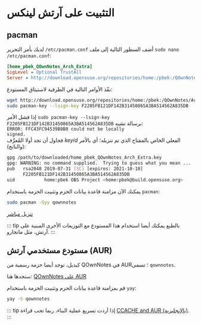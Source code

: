 # التثبيت على آرتش لينكس

## pacman

أضف السطور التالية إلى ملف <code dir="ltr">/etc/pacman.conf</code> لديك بأمر التحرير <code dir="ltr">sudo nano /etc/pacman.conf</code>:

```ini
[home_pbek_QOwnNotes_Arch_Extra]
SigLevel = Optional TrustAll
Server = http://download.opensuse.org/repositories/home:/pbek:/QOwnNotes/Arch_Extra/$arch
```

نفّذ الأوامر التالية في الطرفية لاستيثاق المستودع:

```bash
wget http://download.opensuse.org/repositories/home:/pbek:/QOwnNotes/Arch_Extra/x86_64/home_pbek_QOwnNotes_Arch_Extra.key -O - | sudo pacman-key --add -
sudo pacman-key --lsign-key F2205FB121DF142B31450865A3BA514562A835DB
```

إذا فشل الأمر <code dir="ltr">sudo pacman-key --lsign-key F2205FB121DF142B31450865A3BA514562A835DB</code> برسالة تشبه:<br><code dir="ltr">ERROR: FFC43FC94539B8B0 could not be locally signed.</code><br> فحاول أن تجد أولا المُعرِّف *keyid* الفعلي الخاص بالمفتاح الذي تم تنزيله؛ أي بالأمر (والناتج):

```bash
gpg /path/to/downloaded/home_pbek_QOwnNotes_Arch_Extra.key
gpg: WARNING: no command supplied.  Trying to guess what you mean ...
pub   rsa2048 2019-07-31 [SC] [expires: 2021-10-10]
      F2205FB121DF142B31450865A3BA514562A835DB
uid           home:pbek OBS Project <home:pbek@build.opensuse.org>
```

يمكنك الآن مزامنة قاعدة بيانات الحزم وتثبيت الحزمة باستخدام `pacman`:

```bash
sudo pacman -Syy qownnotes
```

[تنزيل مباشر](https://download.opensuse.org/repositories/home:/pbek:/QOwnNotes/Arch_Extra)

::: tip
بالطبع يمكنك أيضا استخدام هذا المستودع مع التوزيعات الأخرى المبنية على آرتش، مثل مانجارو.
:::

## مستودع مستخدمي آرتش (AUR)

كبديل، توجد أيضا حزمة رسمية من QOwnNotes في AUR؛ تسمى `qownnotes`.

ستجدها هنا: [QOwnNotes على AUR](https://aur.archlinux.org/packages/qownnotes)

قم بمزامنة قاعدة بيانات الحزم وتثبيت الحزمة باستخدام `yay`:

```bash
yay -S qownnotes
```

::: tip إذا أردت تسريع عملية البناء، ربما تحب قراءة [CCACHE and AUR (بالإنجليزية)](https://www.reddit.com/r/archlinux/comments/6vez44/a_small_tip_if_you_compile_from_aur/). :::
